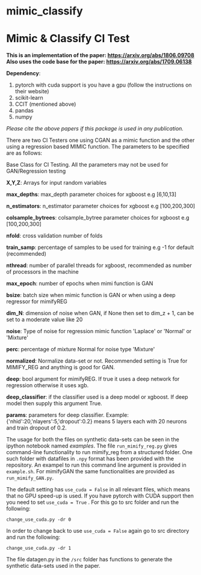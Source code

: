 # mimic_classify
# Mimic &amp; Classify CI Test

__This is an implementation of the paper: https://arxiv.org/abs/1806.09708__
__Also uses the code base for the paper: https://arxiv.org/abs/1709.06138__

__Dependency__:
1. pytorch with cuda support is you have a gpu (follow the instructions on their website)
2. scikit-learn
3. CCIT (mentioned above)
4. pandas
5. numpy

_Please cite the above papers if this package is used in any publication._ 

There are two CI Testers one using CGAN as a mimic function and the other using a regression based MIMIC function. The parameters to be specified are as follows:


Base Class for CI Testing. All the parameters may not be used for GAN/Regression testing
    

__X,Y,Z__: Arrays for input random variables

__max_depths__: max_depth parameter choices for xgboost e.g [6,10,13]

__n_estimators__: n_estimator parameter choices for xgboost e.g [100,200,300]

__colsample_bytrees__: colsample_bytree parameter choices for xgboost e.g [100,200,300]

__nfold__: cross validation number of folds

__train_samp__: percentage of samples to be used for training e.g -1 for default (recommended)

__nthread__: number of parallel threads for xgboost, recommended as number of processors in the machine

__max_epoch__: number of epochs when mimi function is GAN

__bsize__: batch size when mimic function is GAN or when using a deep regressor for mimifyREG

__dim_N__: dimension of noise when GAN, if None then set to dim_z + 1, can be set to a moderate value like 20

__noise__: Type of noise for regression mimic function 'Laplace' or 'Normal' or 'Mixture'

__perc__: percentage of mixture Normal for noise type 'Mixture'


__normalized__: Normalize data-set or not. Recommended setting is True for MIMIFY_REG and anything is good for GAN.  

__deep__: bool argument for mimifyREG. If true it uses a deep network for regression otherwise it uses xgb.

__deep_classifier__: if the classifier used is a deep model or xgboost. If deep model then supply this argument True. 

__params__: parameters for deep classifier. Example: {'nhid':20,'nlayers':5,'dropout':0.2} means 5 layers each with 20 neurons and train dropout of 0.2. 


The usage for both the files on synthetic data-sets can be seen in the ipython notebook named _examples_. The file `run_mimify_reg.py` gives command-line functionality to run mimify_reg from a structured folder. One such folder with datafiles in `.npy` format has been provided with the repository. An exampel to run this command line argument is provided in `example.sh`.  For mimifyGAN the same functionalities are provided as `run_mimify_GAN.py`. 

The default setting has `use_cuda = False` in all relevant files, which means that no GPU speed-up is used. If you have pytorch with CUDA support then you need to set `use_cuda = True` . For this go to src folder and run the following:

`change_use_cuda.py -dr 0`

In order to change back to use `use_cuda = False` again go to src directory and run the following:

`change_use_cuda.py -dr 1`

The file datagen.py in the `/src` folder has functions to generate the synthetic data-sets used in the paper. 
